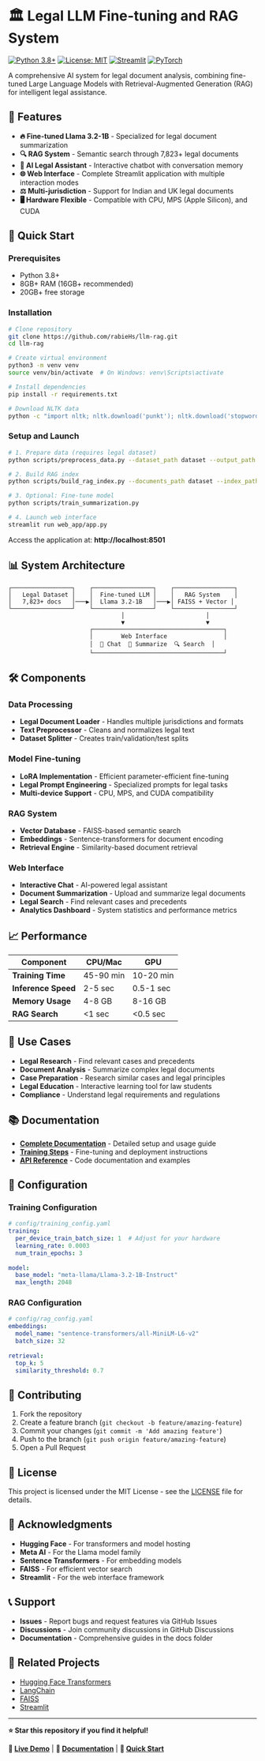 # 🏛️ Legal LLM Fine-tuning and RAG System

[![Python 3.8+](https://img.shields.io/badge/python-3.8+-blue.svg)](https://www.python.org/downloads/)
[![License: MIT](https://img.shields.io/badge/License-MIT-yellow.svg)](https://opensource.org/licenses/MIT)
[![Streamlit](https://img.shields.io/badge/Streamlit-FF4B4B?logo=streamlit&logoColor=white)](https://streamlit.io/)
[![PyTorch](https://img.shields.io/badge/PyTorch-EE4C2C?logo=pytorch&logoColor=white)](https://pytorch.org/)

A comprehensive AI system for legal document analysis, combining fine-tuned Large Language Models with Retrieval-Augmented Generation (RAG) for intelligent legal assistance.

## 🎯 **Features**

- **🔥 Fine-tuned Llama 3.2-1B** - Specialized for legal document summarization
- **🔍 RAG System** - Semantic search through 7,823+ legal documents
- **🤖 AI Legal Assistant** - Interactive chatbot with conversation memory
- **🌐 Web Interface** - Complete Streamlit application with multiple interaction modes
- **⚖️ Multi-jurisdiction** - Support for Indian and UK legal documents
- **🖥️ Hardware Flexible** - Compatible with CPU, MPS (Apple Silicon), and CUDA

## 🚀 **Quick Start**

### **Prerequisites**
- Python 3.8+
- 8GB+ RAM (16GB+ recommended)
- 20GB+ free storage

### **Installation**
```bash
# Clone repository
git clone https://github.com/rabieHs/llm-rag.git
cd llm-rag

# Create virtual environment
python3 -m venv venv
source venv/bin/activate  # On Windows: venv\Scripts\activate

# Install dependencies
pip install -r requirements.txt

# Download NLTK data
python -c "import nltk; nltk.download('punkt'); nltk.download('stopwords')"
```

### **Setup and Launch**
```bash
# 1. Prepare data (requires legal dataset)
python scripts/preprocess_data.py --dataset_path dataset --output_path data/processed

# 2. Build RAG index
python scripts/build_rag_index.py --documents_path dataset --index_path data/rag_index

# 3. Optional: Fine-tune model
python scripts/train_summarization.py

# 4. Launch web interface
streamlit run web_app/app.py
```

Access the application at: **http://localhost:8501**

## 📊 **System Architecture**

```
┌─────────────────┐    ┌─────────────────┐    ┌─────────────────┐
│   Legal Dataset │    │  Fine-tuned LLM │    │   RAG System    │
│   7,823+ docs   │───▶│  Llama 3.2-1B   │───▶│ FAISS + Vector │
└─────────────────┘    └─────────────────┘    └─────────────────┘
                                │                       │
                                ▼                       ▼
                       ┌─────────────────────────────────────┐
                       │        Web Interface                │
                       │  💬 Chat  📄 Summarize  🔍 Search  │
                       └─────────────────────────────────────┘
```

## 🛠️ **Components**

### **Data Processing**
- **Legal Document Loader** - Handles multiple jurisdictions and formats
- **Text Preprocessor** - Cleans and normalizes legal text
- **Dataset Splitter** - Creates train/validation/test splits

### **Model Fine-tuning**
- **LoRA Implementation** - Efficient parameter-efficient fine-tuning
- **Legal Prompt Engineering** - Specialized prompts for legal tasks
- **Multi-device Support** - CPU, MPS, and CUDA compatibility

### **RAG System**
- **Vector Database** - FAISS-based semantic search
- **Embeddings** - Sentence-transformers for document encoding
- **Retrieval Engine** - Similarity-based document retrieval

### **Web Interface**
- **Interactive Chat** - AI-powered legal assistant
- **Document Summarization** - Upload and summarize legal documents
- **Legal Search** - Find relevant cases and precedents
- **Analytics Dashboard** - System statistics and performance metrics

## 📈 **Performance**

| Component | CPU/Mac | GPU |
|-----------|---------|-----|
| **Training Time** | 45-90 min | 10-20 min |
| **Inference Speed** | 2-5 sec | 0.5-1 sec |
| **Memory Usage** | 4-8 GB | 8-16 GB |
| **RAG Search** | <1 sec | <0.5 sec |

## 🎯 **Use Cases**

- **Legal Research** - Find relevant cases and precedents
- **Document Analysis** - Summarize complex legal documents
- **Case Preparation** - Research similar cases and legal principles
- **Legal Education** - Interactive learning tool for law students
- **Compliance** - Understand legal requirements and regulations

## 📚 **Documentation**

- **[Complete Documentation](DOCUMENTATION.md)** - Detailed setup and usage guide
- **[Training Steps](STEPS.md)** - Fine-tuning and deployment instructions
- **[API Reference](src/)** - Code documentation and examples

## 🔧 **Configuration**

### **Training Configuration**
```yaml
# config/training_config.yaml
training:
  per_device_train_batch_size: 1  # Adjust for your hardware
  learning_rate: 0.0003
  num_train_epochs: 3
  
model:
  base_model: "meta-llama/Llama-3.2-1B-Instruct"
  max_length: 2048
```

### **RAG Configuration**
```yaml
# config/rag_config.yaml
embeddings:
  model_name: "sentence-transformers/all-MiniLM-L6-v2"
  batch_size: 32
  
retrieval:
  top_k: 5
  similarity_threshold: 0.7
```

## 🤝 **Contributing**

1. Fork the repository
2. Create a feature branch (`git checkout -b feature/amazing-feature`)
3. Commit your changes (`git commit -m 'Add amazing feature'`)
4. Push to the branch (`git push origin feature/amazing-feature`)
5. Open a Pull Request

## 📄 **License**

This project is licensed under the MIT License - see the [LICENSE](LICENSE) file for details.

## 🙏 **Acknowledgments**

- **Hugging Face** - For transformers and model hosting
- **Meta AI** - For the Llama model family
- **Sentence Transformers** - For embedding models
- **FAISS** - For efficient vector search
- **Streamlit** - For the web interface framework

## 📞 **Support**

- **Issues** - Report bugs and request features via GitHub Issues
- **Discussions** - Join community discussions in GitHub Discussions
- **Documentation** - Comprehensive guides in the docs folder

## 🔗 **Related Projects**

- [Hugging Face Transformers](https://github.com/huggingface/transformers)
- [LangChain](https://github.com/langchain-ai/langchain)
- [FAISS](https://github.com/facebookresearch/faiss)
- [Streamlit](https://github.com/streamlit/streamlit)

---

**⭐ Star this repository if you find it helpful!**

**🔗 [Live Demo](http://localhost:8501)** | **📖 [Documentation](DOCUMENTATION.md)** | **🚀 [Quick Start](#quick-start)**
